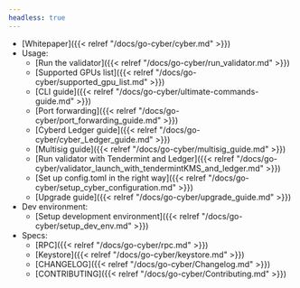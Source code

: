 ```yaml
---
headless: true
---
```

- [Whitepaper]({{< relref "/docs/go-cyber/cyber.md" >}})
- Usage:
  - [Run the validator]({{< relref "/docs/go-cyber/run_validator.md" >}})
  - [Supported GPUs list]({{< relref "/docs/go-cyber/supported_gpu_list.md" >}})
  - [CLI guide]({{< relref "/docs/go-cyber/ultimate-commands-guide.md" >}})
  - [Port forwarding]({{< relref "/docs/go-cyber/port_forwarding_guide.md" >}})
  - [Cyberd Ledger guide]({{< relref "/docs/go-cyber/cyber_Ledger_guide.md" >}})
  - [Multisig guide]({{< relref "/docs/go-cyber/multisig_guide.md" >}})
  - [Run validator with Tendermint and Ledger]({{< relref "/docs/go-cyber/validator_launch_with_tendermintKMS_and_ledger.md" >}})
  - [Set up config.toml in the right way]({{< relref "/docs/go-cyber/setup_cyber_configuration.md" >}})
  - [Upgrade guide]({{< relref "/docs/go-cyber/upgrade_guide.md" >}})
- Dev environment:
  - [Setup development environment]({{< relref "/docs/go-cyber/setup_dev_env.md" >}})
- Specs:
  - [RPC]({{< relref "/docs/go-cyber/rpc.md" >}})
  - [Keystore]({{< relref "/docs/go-cyber/keystore.md" >}})
  - [CHANGELOG]({{< relref "/docs/go-cyber/Changelog.md" >}})
  - [CONTRIBUTING]({{< relref "/docs/go-cyber/Contributing.md" >}})
